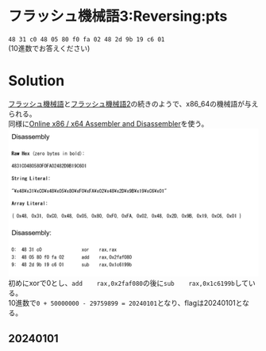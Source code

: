 # フラッシュ機械語3:Reversing:pts
`48 31 c0 48 05 80 f0 fa 02 48 2d 9b 19 c6 01`  
(10進数でお答えください)  

# Solution
[フラッシュ機械語](../フラッシュ機械語)と[フラッシュ機械語2](../フラッシュ機械語2)の続きのようで、x86_64の機械語が与えられる。  
同様に[Online x86 / x64 Assembler and Disassembler](https://defuse.ca/online-x86-assembler.htm)を使う。  
![x86_64_3.png](images/x86_64_3.png)  
初めにxorで0とし、`add    rax,0x2faf080`の後に`sub    rax,0x1c6199b`している。  
10進数で`0 + 50000000 - 29759899 = 20240101`となり、flagは20240101となる。  

## 20240101